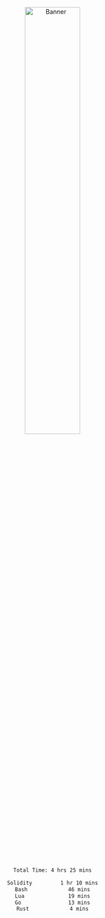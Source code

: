 <p align="center">
    <img src="https://upload.wikimedia.org/wikipedia/en/b/b8/Lain_hacker_small.jpg" alt="Banner" width="50%">
</p>

<div align="center">
<!--START_SECTION:waka-->

```txt
Total Time: 4 hrs 25 mins

Solidity         1 hr 10 mins
Bash             46 mins
Lua              19 mins
Go               13 mins
Rust             4 mins
```

<!--END_SECTION:waka-->
</div>
